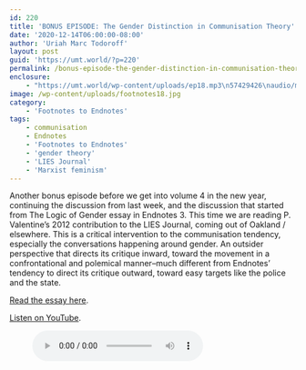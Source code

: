 ```yaml
---
id: 220
title: 'BONUS EPISODE: The Gender Distinction in Communisation Theory'
date: '2020-12-14T06:00:00-08:00'
author: 'Uriah Marc Todoroff'
layout: post
guid: 'https://umt.world/?p=220'
permalink: /bonus-episode-the-gender-distinction-in-communisation-theory/
enclosure:
    - "https://umt.world/wp-content/uploads/ep18.mp3\n57429426\naudio/mpeg\n"
image: /wp-content/uploads/footnotes18.jpg
category:
    - 'Footnotes to Endnotes'
tags:
    - communisation
    - Endnotes
    - 'Footnotes to Endnotes'
    - 'gender theory'
    - 'LIES Journal'
    - 'Marxist feminism'
---
```


Another bonus episode before we get into volume 4 in the new year, continuing the discussion from last week, and the discussion that started from The Logic of Gender essay in Endnotes 3. This time we are reading P. Valentine’s 2012 contribution to the LIES Journal, coming out of Oakland / elsewhere. This is a critical intervention to the communisation tendency, especially the conversations happening around gender. An outsider perspective that directs its critique inward, toward the movement in a confrontational and polemical manner–much different from Endnotes’ tendency to direct its critique outward, toward easy targets like the police and the state.

[Read the essay here](https://www.liesjournal.net/volume1-12-genderdistinction.html).

[Listen on YouTube](https://youtu.be/NqBE9y9TOAg).

<figure class="wp-block-audio"><audio controls="" src="https://umt.world/wp-content/uploads/ep18.mp3"></audio></figure>